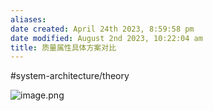 ```yaml
---
aliases: 
date created: April 24th 2023, 8:59:58 pm
date modified: August 2nd 2023, 10:22:04 am
title: 质量属性具体方案对比
---
```

#system-architecture/theory    

![image.png](https://typora-tes.oss-cn-shanghai.aliyuncs.com/picgo/20230424205133.png)